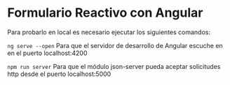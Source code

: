 # Formulario Reactivo con Angular

Para probarlo en local es necesario ejecutar los siguientes comandos:

`ng serve --open` Para que el servidor de desarrollo de Angular escuche en en el puerto localhost:4200

`npm run server` Para que el módulo json-server pueda aceptar solicitudes http desde el puerto localhost:5000
